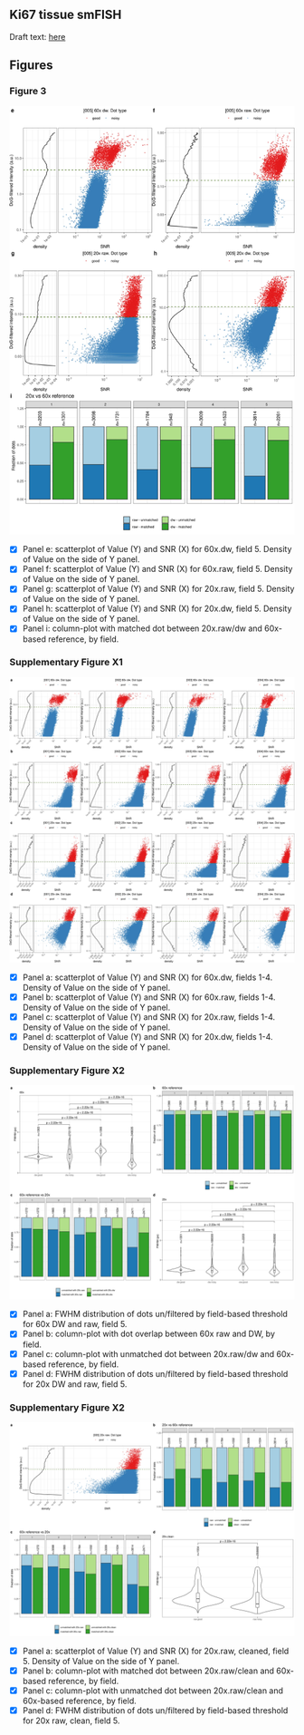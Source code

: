 ## Ki67 tissue smFISH

Draft text: [here](https://docs.google.com/document/d/1ynNk3r_2EZ8Ckp6chrSjGuqsaPwaHwm1uFVu63Jpbcc/edit)

## Figures

### Figure 3

![Fig.3](figures/fig_3.jpg)

- [x] Panel e: scatterplot of Value (Y) and SNR (X) for 60x.dw, field 5. Density of Value on the side of Y panel.
- [x] Panel f: scatterplot of Value (Y) and SNR (X) for 60x.raw, field 5. Density of Value on the side of Y panel.
- [x] Panel g: scatterplot of Value (Y) and SNR (X) for 20x.raw, field 5. Density of Value on the side of Y panel.
- [x] Panel h: scatterplot of Value (Y) and SNR (X) for 20x.dw, field 5. Density of Value on the side of Y panel.
- [x] Panel i: column-plot with matched dot between 20x.raw/dw and 60x-based reference, by field.

### Supplementary Figure X1

![Suppl.Fig.X1](figures/supp_fig_x1.jpg)

- [x] Panel a: scatterplot of Value (Y) and SNR (X) for 60x.dw, fields 1-4. Density of Value on the side of Y panel.
- [x] Panel b: scatterplot of Value (Y) and SNR (X) for 60x.raw, fields 1-4. Density of Value on the side of Y panel.
- [x] Panel c: scatterplot of Value (Y) and SNR (X) for 20x.raw, fields 1-4. Density of Value on the side of Y panel.
- [x] Panel d: scatterplot of Value (Y) and SNR (X) for 20x.dw, fields 1-4. Density of Value on the side of Y panel.

### Supplementary Figure X2

![Suppl.Fig.X2](figures/supp_fig_x2.jpg)

- [x] Panel a: FWHM distribution of dots un/filtered by field-based threshold for 60x DW and raw, field 5.
- [x] Panel b: column-plot with dot overlap between 60x raw and DW, by field.
- [x] Panel c: column-plot with unmatched dot between 20x.raw/dw and 60x-based reference, by field.
- [x] Panel d: FWHM distribution of dots un/filtered by field-based threshold for 20x DW and raw, field 5.

### Supplementary Figure X2

![Suppl.Fig.X3](figures/supp_fig_x3.jpg)

- [x] Panel a: scatterplot of Value (Y) and SNR (X) for 20x.raw, cleaned, field 5. Density of Value on the side of Y panel.
- [x] Panel b: column-plot with matched dot between 20x.raw/clean and 60x-based reference, by field.
- [x] Panel c: column-plot with unmatched dot between 20x.raw/clean and 60x-based reference, by field.
- [x] Panel d: FWHM distribution of dots un/filtered by field-based threshold for 20x raw, clean, field 5.
